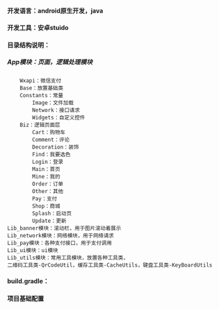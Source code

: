#### 开发语言：android原生开发，java

#### 开发工具：安卓stuido

#### 目录结构说明：

##### App模块：页面，逻辑处理模块
        Wxapi：微信支付
        Base：放置基础类
        Constants：常量
            Image：文件加载
            Network：接口请求
            Widgets：自定义控件
        Biz：逻辑页面层
            Cart：购物车
            Comment：评论
            Decoration：装饰
            Find：我要选色
            Login：登录
            Main：首页
            Mine：我的
            Order：订单
            Other：其他
            Pay：支付
            Shop：商城
            Splash：启动页
            Update：更新
    Lib_banner模块：滚动栏，用于图片滚动着展示
    Lib_network模块：网络模块，用于网络请求
    Lib_pay模块：各种支付接口，用于支付调用
    Lib_ui模块：ui模块
    Lib_utils模块：常用工具模块，放置各种工具类，
    二维码工具类-QrCodeUtil，缓存工具类-CacheUtils，键盘工具类-KeyBoardUtils
#### build.gradle：
#### 项目基础配置


